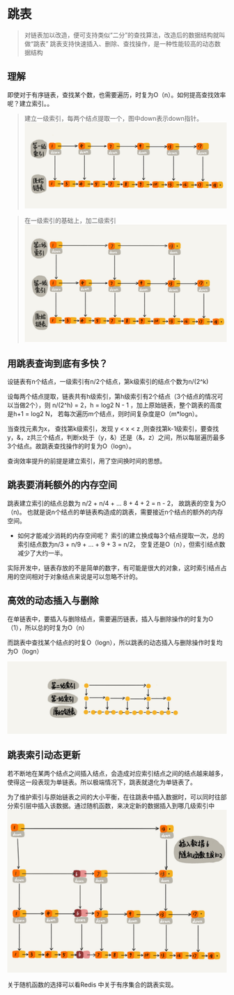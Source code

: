 # 跳表
> 对链表加以改造，便可支持类似“二分”的查找算法，改造后的数据结构就叫做“跳表”
> 跳表支持快速插入、删除、查找操作，是一种性能较高的动态数据结构

## 理解
即使对于有序链表，查找某个数，也需要遍历，时复为O（n）。如何提高查找效率呢？建立索引。。

> 建立一级索引，每两个结点提取一个，图中down表示down指针。
![Alt](../img/skipList1.jpg)

> 在一级索引的基础上，加二级索引
![Alt](../img/skipList2.jpg)

## 用跳表查询到底有多快？
设链表有n个结点，一级索引有n/2个结点，第k级索引的结点个数为n/(2^k)

设每两个结点提取，链表共有h级索引，第h级索引有2个结点（3个结点的情况可以当做2个），则 n/(2^h) = 2，h = log2 N - 1 ，加上原始链表，整个跳表的高度是h+1 = log2 N， 若每次遍历m个结点，则时间复杂度是O（m*logn）。

当查找元素为x， 查找第k级索引，发现 y < x < z ,则查找第k-1级索引，要查找y，&，z共三个结点，判断x处于（y，&）还是（&，z）之间，所以每层遍历最多3个结点。故跳表查找操作的时复为O（logn）。

查询效率提升的前提是建立索引，用了空间换时间的思想。

## 跳表要消耗额外的内存空间
跳表建立索引的结点总数为 n/2 + n/4 + ... 8 + 4 + 2 = n - 2， 故跳表的空复为O（n)。
也就是说n个结点的单链表构造成的跳表，需要接近n个结点的额外的内存空间。

* 如何才能减少消耗的内存空间呢？
索引的建立换成每3个结点提取一次，总的索引结点数为n/3 + n/9 + ... + 9 + 3 = n/2， 空复还是O（n），但索引结点数减少了大约一半。

实际开发中，链表存放的不是简单的数字，有可能是很大的对象，这时索引结点占用的空间相对于对象结点来说是可以忽略不计的。

## 高效的动态插入与删除

在单链表中，要插入与删除结点，需要遍历链表，插入与删除操作的时复为O（1），所以总的时复为O（n）

而跳表中查找某个结点的时复O（logn），所以跳表的动态插入与删除操作时复均为O（logn）

![Alt](../img/skipList3.jpg)

## 跳表索引动态更新

若不断地在某两个结点之间插入结点，会造成对应索引结点之间的结点越来越多，使得这一段表现为单链表。所以极端情况下，跳表就退化为单链表了。

为了维护索引与原始链表之间的大小平衡，在往跳表中插入数据时，可以同时往部分索引层中插入该数据。通过随机函数，来决定新的数据插入到哪几级索引中
![Alt](../img/skipList4.jpg)

关于随机函数的选择可以看Redis 中关于有序集合的跳表实现。


